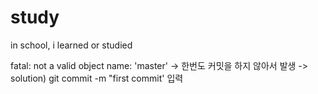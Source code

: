 # study
in school, i learned or studied


fatal: not a valid object name: 'master'
-> 한번도 커밋을 하지 않아서 발생 
-> solution) git commit -m "first commit' 입력
